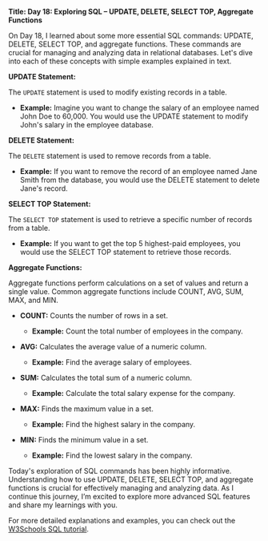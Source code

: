 **Title: Day 18: Exploring SQL – UPDATE, DELETE, SELECT TOP, Aggregate Functions**

On Day 18, I learned about some more essential SQL commands: UPDATE, DELETE, SELECT TOP, and aggregate functions. These commands are crucial for managing and analyzing data in relational databases. Let's dive into each of these concepts with simple examples explained in text.

**UPDATE Statement:**

The `UPDATE` statement is used to modify existing records in a table.

- **Example:** Imagine you want to change the salary of an employee named John Doe to 60,000. You would use the UPDATE statement to modify John's salary in the employee database.

**DELETE Statement:**

The `DELETE` statement is used to remove records from a table.

- **Example:** If you want to remove the record of an employee named Jane Smith from the database, you would use the DELETE statement to delete Jane's record.

**SELECT TOP Statement:**

The `SELECT TOP` statement is used to retrieve a specific number of records from a table.

- **Example:** If you want to get the top 5 highest-paid employees, you would use the SELECT TOP statement to retrieve those records.

**Aggregate Functions:**

Aggregate functions perform calculations on a set of values and return a single value. Common aggregate functions include COUNT, AVG, SUM, MAX, and MIN.

- **COUNT:** Counts the number of rows in a set.
  - **Example:** Count the total number of employees in the company.
  
- **AVG:** Calculates the average value of a numeric column.
  - **Example:** Find the average salary of employees.
  
- **SUM:** Calculates the total sum of a numeric column.
  - **Example:** Calculate the total salary expense for the company.
  
- **MAX:** Finds the maximum value in a set.
  - **Example:** Find the highest salary in the company.
  
- **MIN:** Finds the minimum value in a set.
  - **Example:** Find the lowest salary in the company.



Today's exploration of SQL commands has been highly informative. Understanding how to use UPDATE, DELETE, SELECT TOP, and aggregate functions is crucial for effectively managing and analyzing data. As I continue this journey, I’m excited to explore more advanced SQL features and share my learnings with you.

For more detailed explanations and examples, you can check out the [W3Schools SQL tutorial](https://www.w3schools.com/sql/).
